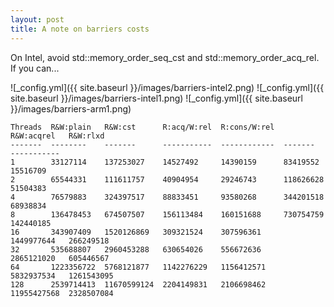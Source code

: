 ```yaml
---
layout: post
title: A note on barriers costs
---
```


On Intel, avoid std::memory_order_seq_cst and std::memory_order_acq_rel. If you can...

![_config.yml]({{ site.baseurl }}/images/barriers-intel2.png)
![_config.yml]({{ site.baseurl }}/images/barriers-intel1.png)
![_config.yml]({{ site.baseurl }}/images/barriers-arm1.png)


    Threads  R&W:plain   R&W:cst      R:acq/W:rel  R:cons/W:rel  R&W:acqrel   R&W:rlxd
    -------  --------    -------      -----------  ------------  -------      -----------
    1        33127114    137253027    14527492     14390159      83419552     15516709
    2        65544331    111611757    40904954     29246743      118626628    51504383
    4        76579883    324397517    88833451     93580268      344201518    68938834
    8        136478453   674507507    156113484    160151688     730754759    142440185
    16       343907409   1520126869   309321524    307596361     1449977644   266249518
    32       535688807   2960453288   630654026    556672636     2865121020   605446567
    64       1223356722  5768121877   1142276229   1156412571    5832937534   1261543095
    128      2539714413  11670599124  2204149831   2106698462    11955427568  2328507084

